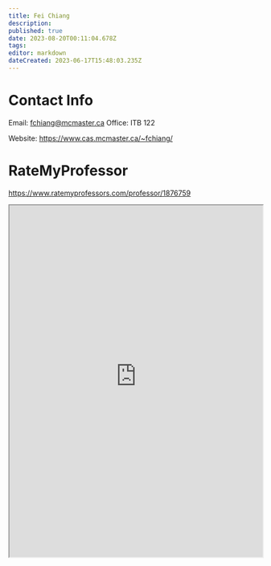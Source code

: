 ```yaml
---
title: Fei Chiang
description: 
published: true
date: 2023-08-20T00:11:04.678Z
tags: 
editor: markdown
dateCreated: 2023-06-17T15:48:03.235Z
---
```


# Contact Info
Email: fchiang@mcmaster.ca
Office: ITB 122

Website: https://www.cas.mcmaster.ca/~fchiang/

# RateMyProfessor
https://www.ratemyprofessors.com/professor/1876759
<iframe src="https://www.ratemyprofessors.com/professor/1876759" title="RateMyProfessors" width=100% height=700px />